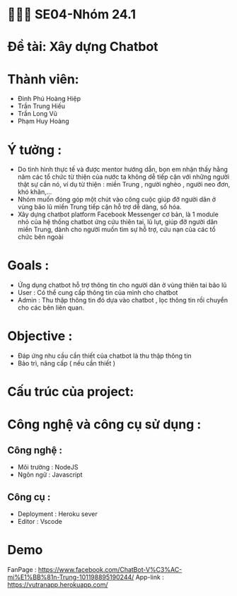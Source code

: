 # 👨‍👦‍👦 SE04-Nhóm 24.1
# Đề tài: Xây dựng Chatbot
  
# Thành viên:
  - Đinh Phú Hoàng Hiệp  
  - Trần Trung Hiếu  
  - Trần Long Vũ 
  - Phạm Huy Hoàng
  
# Ý tưởng :
  - Do tình hình thực tế và được mentor hướng dẫn, bọn em nhận thấy hằng năm các tổ chức từ thiện của nước ta không dễ tiếp cận với những người thật sự cần nó, ví dụ từ thiện : miền Trung , người nghèo , người neo đơn, khó khăn,...
  - Nhóm muốn đóng góp một chút vào công cuộc giúp đỡ người dân ở vùng bão lũ miền Trung tiếp cận hỗ trợ dễ dàng, số hóa.
  - Xây dựng chatbot platform Facebook Messenger cơ bản, là 1 module nhỏ của hệ thống chatbot ứng cứu thiên tai, lũ lụt, giúp đỡ người 
  dân miền Trung, dành cho người muốn tìm sự hỗ trợ, cứu nạn của các tổ chức bên ngoài
  
# Goals :
  - Ứng dụng chatbot hỗ trợ thông tin cho người dân ở vùng thiên tai bão lũ
  - User : Có thể cung cấp thông tin của mình cho chatbot
  - Admin : Thu thập thông tin đó dựa vào chatbot , lọc thông tin rồi chuyển cho các bên liên quan.
# Objective :
  - Đáp ứng nhu cầu cần thiết của chatbot là thu thập thông tin
  - Bảo trì, nâng cấp ( nếu cần thiết )
  
# Cấu trúc của project:
  
  
# Công nghệ và công cụ sử dụng :
 ## Công nghệ :
  - Môi trường : NodeJS
  - Ngôn ngữ : Javascript
 ## Công cụ :
  - Deployment : Heroku sever
  - Editor : Vscode
# Demo
  FanPage : https://www.facebook.com/ChatBot-V%C3%AC-mi%E1%BB%81n-Trung-101198895190244/
  App-link : https://vutranapp.herokuapp.com/



